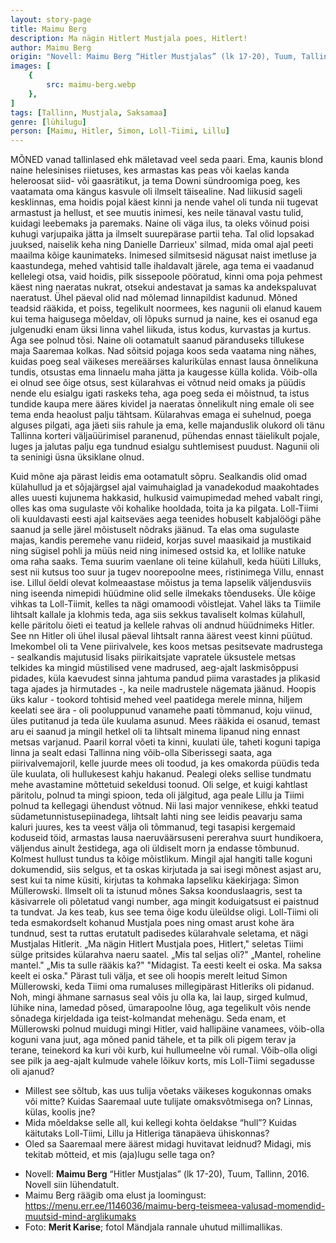 ```yaml
---
layout: story-page
title: Maimu Berg
description: Ma nägin Hitlert Mustjala poes, Hitlert!
author: Maimu Berg
origin: "Novell: Maimu Berg “Hitler Mustjalas” (lk 17-20), Tuum, Tallinn, 2016. Novell siin lühendatult."
images: [
    {
        src: maimu-berg.webp
    },
]
tags: [Tallinn, Mustjala, Saksamaa]
genre: [lühilugu]
person: [Maimu, Hitler, Simon, Loll-Tiimi, Lillu]
---
```


<!-- # {{$doc.title}} -->

MÕNED vanad tallinlased ehk mäletavad veel seda paari. Ema, kaunis blond naine helesinises riietuses, kes armastas kas peas või kaelas kanda heleroosat siid- või gaasrätikut, ja tema Downi sündroomiga poeg, kes vaatamata oma kängus kasvule oli ilmselt täisealine. Nad liikusid sageli kesklinnas, ema hoidis pojal käest kinni ja nende vahel oli tunda nii tugevat armastust ja hellust, et see muutis inimesi, kes neile tänaval vastu tulid, kuidagi leebemaks ja paremaks. Naine oli väga ilus, ta oleks võinud poisi kuhugi varjupaika jätta ja ilmselt suurepärase partii teha. Tal olid lopsakad juuksed, naiselik keha ning Danielle Darrieux' silmad, mida omal ajal peeti maailma kõige kaunimateks. Inimesed silmitsesid nägusat naist imetluse ja kaastundega, mehed vahtisid talle ihaldavalt järele, aga tema ei vaadanud kellelegi otsa, vaid hoidis, pilk sissepoole pööratud, kinni oma poja pehmest käest ning naeratas nukrat, otsekui andestavat ja samas ka andekspaluvat naeratust. Ühel päeval olid nad mõlemad linnapildist kadunud. Mõned teadsid rääkida, et poiss, tegelikult noormees, kes nagunii oli elanud kauem kui tema haigusega mõeldav, oli lõpuks surnud ja naine, kes ei osanud ega julgenudki enam üksi linna vahel liikuda, istus kodus, kurvastas ja kurtus. Aga see polnud tõsi. Naine oli ootamatult saanud päranduseks tillukese maja Saaremaa kolkas. Nad sõitsid pojaga koos seda vaatama ning nähes, kuidas poeg seal väikeses mereäärses kalurikülas ennast lausa õnnelikuna tundis, otsustas ema linnaelu maha jätta ja kaugesse külla kolida. Võib-olla ei olnud see õige otsus, sest külarahvas ei võtnud neid omaks ja püüdis nende elu esialgu igati raskeks teha, aga poeg seda ei mõistnud, ta istus tundide kaupa mere ääres kividel ja naeratas õnnelikult ning emale oli see tema enda heaolust palju tähtsam. Külarahvas emaga ei suhelnud, poega alguses pilgati, aga jäeti siis rahule ja ema, kelle majanduslik olukord oli tänu Tallinna korteri väljaüürimisel paranenud, pühendas ennast täielikult pojale, luges ja jalutas palju ega tundnud esialgu suhtlemisest puudust. Nagunii oli ta seninigi üsna üksiklane olnud.

Kuid mõne aja pärast leidis ema ootamatult sõpru. Sealkandis olid omad külahullud ja et sõjajärgsel ajal vaimuhaiglad ja vanadekodud maakohtades alles uuesti kujunema hakkasid, hulkusid vaimupimedad mehed vabalt ringi, olles kas oma sugulaste või kohalike hooldada, toita ja ka pilgata. Loll-Tiimi oli kuuldavasti eesti ajal kaitseväes aega teenides hobuselt kabjalöögi pähe saanud ja selle järel mõistuselt nõdraks jäänud. Ta elas oma sugulaste majas, kandis peremehe vanu riideid, korjas suvel maasikaid ja mustikaid ning sügisel pohli ja müüs neid ning inimesed ostsid ka, et lollike natuke oma raha saaks. Tema suurim vaenlane oli teine külahull, keda hüüti Lilluks, sest nii kutsus too suur ja tugev noorepoolne mees, ristinimega Villu, ennast ise. Lillul öeldi olevat kolmeaastase mõistus ja tema lapselik väljendusviis ning iseenda nimepidi hüüdmine olid selle ilmekaks tõenduseks. Üle kõige vihkas ta Loll-Tiimit, kelles ta nägi omamoodi võistlejat. Vahel läks ta Tiimile lihtsalt kallale ja klohmis teda, aga siis sekkus tavaliselt kolmas külahull, kelle päritolu õieti ei teatud ja kellele rahvas oli andnud hüüdnimeks Hitler. See nn Hitler oli ühel ilusal päeval lihtsalt ranna äärest veest kinni püütud. Imekombel oli ta Vene piirivalvele, kes koos metsas pesitsevate madrustega - sealkandis majutusid lisaks piirikaitsjate vapratele üksustele metsas telkides ka mingid müstilised vene madrused, aeg-ajalt laskmisõppusi pidades, küla kaevudest sinna jahtuma pandud piima varastades ja plikasid taga ajades ja hirmutades -, ka neile madrustele nägemata jäänud. Hoopis üks kalur - tookord tohtisid mehed veel paatidega merele minna, hiljem keelati see ära -  oli pooluppunud vanamehe paati tõmmanud, koju viinud, üles putitanud ja teda üle kuulama asunud. Mees rääkida ei osanud, temast aru ei saanud ja mingil hetkel oli ta lihtsalt minema lipanud ning ennast metsas varjanud. Paaril korral võeti ta kinni, kuulati üle, taheti koguni tapiga linna ja sealt edasi Tallinna ning võib-olla Siberissegi saata, aga piirivalvemajoril, kelle juurde mees oli toodud, ja kes omakorda püüdis teda üle kuulata, oli hullukesest kahju hakanud. Pealegi oleks sellise tundmatu mehe avastamine mõttetuid sekeldusi toonud. Oli selge, et kuigi kahtlast päritolu, polnud ta mingi spioon, teda oli jälgitud, aga peale Lillu ja Tiimi polnud ta kellegagi ühendust võtnud. Nii lasi major vennikese, ehkki teatud südametunnistusepiinadega, lihtsalt lahti ning see leidis peavarju sama kaluri juures, kes ta veest välja oli tõmmanud, tegi tasapisi kergemaid koduseid töid, armastas lausa naeruväärsuseni pererahva suurt hundikoera, väljendus ainult žestidega, aga oli üldiselt morn ja endasse tõmbunud. Kolmest hullust tundus ta kõige mõistlikum. Mingil ajal hangiti talle koguni dokumendid, siis selgus, et ta oskas kirjutada ja sai isegi mõnest asjast aru, sest kui ta nime küsiti, kirjutas ta kohmaka lapseliku käekirjaga: Simon Müllerowski. Ilmselt oli ta istunud mõnes Saksa koonduslaagris, sest ta käsivarrele oli põletatud vangi number, aga mingit koduigatsust ei paistnud ta tundvat. Ja kes teab, kus see tema õige kodu üleüldse oligi. Loll-Tiimi oli teda esmakordselt kohanud Mustjala poes ning omast arust kohe ära tundnud, sest ta ruttas erutatult padisedes külarahvale seletama, et nägi Mustjalas Hitlerit. „Ma nägin Hitlert Mustjala poes, Hitlert," seletas Tiimi sülge pritsides külarahva naeru saatel. „Mis tal seljas oli?" „Mantel, roheline mantel." „Mis ta sulle rääkis ka?" "Midagist. Ta eesti keelt ei oska. Ma saksa keelt ei oska." Pärast tuli välja, et see oli hoopis merelt leitud Simon Müllerowski, keda Tiimi oma rumaluses millegipärast Hitleriks oli pidanud. Noh, mingi ähmane sarnasus seal võis ju olla ka, lai laup, sirged kulmud, lühike nina, lamedad põsed, ümarapoolne lõug, aga tegelikult võis nende sõnadega kirjeldada iga teist-kolmandat mehenägu. Seda enam, et Müllerowski polnud muidugi mingi Hitler, vaid hallipäine vanamees, võib-olla koguni vana juut, aga mõned panid tähele, et ta pilk oli pigem terav ja terane, teinekord ka kuri või kurb, kui hullumeelne või rumal. Võib-olla oligi see pilk ja aeg-ajalt kulmude vahele lõikuv korts, mis Loll-Tiimi segadusse oli ajanud?

<!-- Autor: Maimu Berg, eesti kirjanik, kriitik, tõlkija, ajakirjanik ja poliitik, kes suvitab Saaremaal -->

<!-- Täägid silmitsema vahtima hoidma istuma jalutama tõmbama püüdma -->





<story-author :author="author" :origin="origin"></story-author>



<details-wrapper summary="Mis mõtted tekkisid?">

- Millest see sõltub, kas uus tulija võetaks väikeses kogukonnas omaks või mitte? Kuidas Saaremaal uute tulijate omaksvõtmisega on? Linnas, külas, koolis jne?
- Mida mõeldakse selle all, kui kellegi kohta öeldakse “hull”? Kuidas käitutaks Loll-Tiimi, Lillu ja Hitleriga tänapäeva ühiskonnas?
- Oled sa Saaremaal mere äärest midagi huvitavat leidnud? Midagi, mis tekitab mõtteid, et mis (aja)lugu selle taga on?

</details-wrapper>


<details-wrapper summary="Allikad" class="text-sm" icon="icon-park-outline:document-folder">

- Novell: **Maimu Berg** “Hitler Mustjalas” (lk 17-20), Tuum, Tallinn, 2016. Novell siin lühendatult.
- Maimu Berg räägib oma elust ja loomingust: https://menu.err.ee/1146036/maimu-berg-teismeea-valusad-momendid-muutsid-mind-arglikumaks
- Foto: **Merit Karise**; fotol Mändjala rannale uhutud millimallikas.

</details-wrapper>

